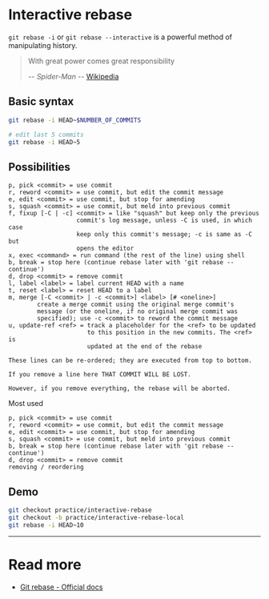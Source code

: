 # Interactive rebase

`git rebase -i` or `git rebase --interactive` is a powerful method of manipulating history.

> With great power comes great responsibility
>
> -- <cite>Spider-Man</cite> -- [Wikipedia
 ](https://en.wikipedia.org/wiki/With_great_power_comes_great_responsibility)

## Basic syntax

```sh
git rebase -i HEAD~$NUMBER_OF_COMMITS

# edit last 5 commits
git rebase -i HEAD~5
```

## Possibilities

```
p, pick <commit> = use commit
r, reword <commit> = use commit, but edit the commit message
e, edit <commit> = use commit, but stop for amending
s, squash <commit> = use commit, but meld into previous commit
f, fixup [-C | -c] <commit> = like "squash" but keep only the previous
                   commit's log message, unless -C is used, in which case
                   keep only this commit's message; -c is same as -C but
                   opens the editor
x, exec <command> = run command (the rest of the line) using shell
b, break = stop here (continue rebase later with 'git rebase --continue')
d, drop <commit> = remove commit
l, label <label> = label current HEAD with a name
t, reset <label> = reset HEAD to a label
m, merge [-C <commit> | -c <commit>] <label> [# <oneline>]
        create a merge commit using the original merge commit's
        message (or the oneline, if no original merge commit was
        specified); use -c <commit> to reword the commit message
u, update-ref <ref> = track a placeholder for the <ref> to be updated
                      to this position in the new commits. The <ref> is
                      updated at the end of the rebase

These lines can be re-ordered; they are executed from top to bottom.

If you remove a line here THAT COMMIT WILL BE LOST.

However, if you remove everything, the rebase will be aborted.
```

Most used

```
p, pick <commit> = use commit
r, reword <commit> = use commit, but edit the commit message
e, edit <commit> = use commit, but stop for amending
s, squash <commit> = use commit, but meld into previous commit
b, break = stop here (continue rebase later with 'git rebase --continue')
d, drop <commit> = remove commit
removing / reordering
```

## Demo

```sh
git checkout practice/interactive-rebase
git checkout -b practice/interactive-rebase-local
git rebase -i HEAD~10
```

---

# Read more
- [Git rebase - Official docs](https://git-scm.com/docs/git-rebase)
